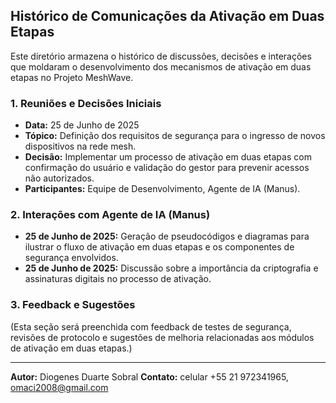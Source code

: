 

## Histórico de Comunicações da Ativação em Duas Etapas

Este diretório armazena o histórico de discussões, decisões e interações que moldaram o desenvolvimento dos mecanismos de ativação em duas etapas no Projeto MeshWave.

### 1. Reuniões e Decisões Iniciais

*   **Data:** 25 de Junho de 2025
*   **Tópico:** Definição dos requisitos de segurança para o ingresso de novos dispositivos na rede mesh.
*   **Decisão:** Implementar um processo de ativação em duas etapas com confirmação do usuário e validação do gestor para prevenir acessos não autorizados.
*   **Participantes:** Equipe de Desenvolvimento, Agente de IA (Manus).

### 2. Interações com Agente de IA (Manus)

*   **25 de Junho de 2025:** Geração de pseudocódigos e diagramas para ilustrar o fluxo de ativação em duas etapas e os componentes de segurança envolvidos.
*   **25 de Junho de 2025:** Discussão sobre a importância da criptografia e assinaturas digitais no processo de ativação.

### 3. Feedback e Sugestões

(Esta seção será preenchida com feedback de testes de segurança, revisões de protocolo e sugestões de melhoria relacionadas aos módulos de ativação em duas etapas.)

---

**Autor:** Diogenes Duarte Sobral
**Contato:** celular +55 21 972341965, omaci2008@gmail.com


